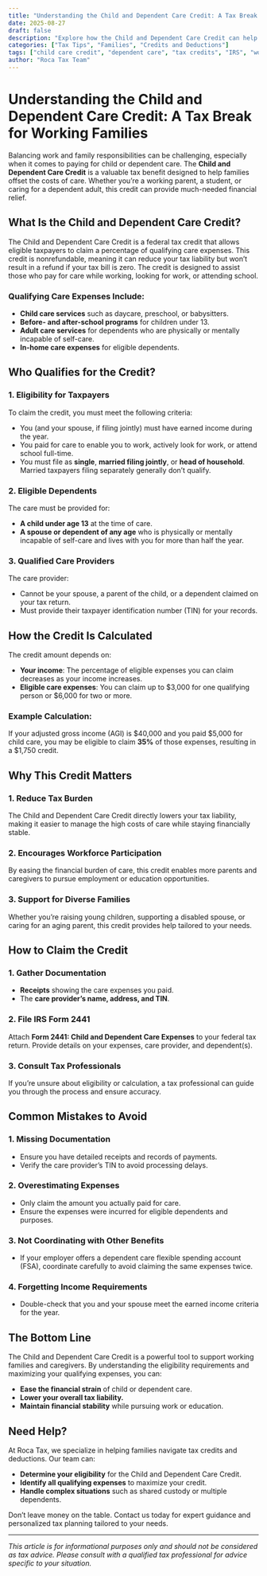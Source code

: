 ```yaml
---
title: "Understanding the Child and Dependent Care Credit: A Tax Break for Working Families"  
date: 2025-08-27  
draft: false  
description: "Explore how the Child and Dependent Care Credit can help working families reduce their tax burden while covering care expenses for children or dependents. Learn eligibility criteria, benefits, and tips for maximizing this credit."  
categories: ["Tax Tips", "Families", "Credits and Deductions"]  
tags: ["child care credit", "dependent care", "tax credits", "IRS", "working families"]  
author: "Roca Tax Team"  
---
```


# Understanding the Child and Dependent Care Credit: A Tax Break for Working Families

Balancing work and family responsibilities can be challenging, especially when it comes to paying for child or dependent care. The **Child and Dependent Care Credit** is a valuable tax benefit designed to help families offset the costs of care. Whether you’re a working parent, a student, or caring for a dependent adult, this credit can provide much-needed financial relief.

## What Is the Child and Dependent Care Credit?

The Child and Dependent Care Credit is a federal tax credit that allows eligible taxpayers to claim a percentage of qualifying care expenses. This credit is nonrefundable, meaning it can reduce your tax liability but won’t result in a refund if your tax bill is zero. The credit is designed to assist those who pay for care while working, looking for work, or attending school.

### Qualifying Care Expenses Include:
- **Child care services** such as daycare, preschool, or babysitters.
- **Before- and after-school programs** for children under 13.
- **Adult care services** for dependents who are physically or mentally incapable of self-care.
- **In-home care expenses** for eligible dependents.

## Who Qualifies for the Credit?

### 1. **Eligibility for Taxpayers**
To claim the credit, you must meet the following criteria:
- You (and your spouse, if filing jointly) must have earned income during the year.
- You paid for care to enable you to work, actively look for work, or attend school full-time.
- You must file as **single**, **married filing jointly**, or **head of household**. Married taxpayers filing separately generally don’t qualify.

### 2. **Eligible Dependents**
The care must be provided for:
- **A child under age 13** at the time of care.
- **A spouse or dependent of any age** who is physically or mentally incapable of self-care and lives with you for more than half the year.

### 3. **Qualified Care Providers**
The care provider:
- Cannot be your spouse, a parent of the child, or a dependent claimed on your tax return.
- Must provide their taxpayer identification number (TIN) for your records.

## How the Credit Is Calculated

The credit amount depends on:
- **Your income**: The percentage of eligible expenses you can claim decreases as your income increases.
- **Eligible care expenses**: You can claim up to $3,000 for one qualifying person or $6,000 for two or more.

### Example Calculation:
If your adjusted gross income (AGI) is $40,000 and you paid $5,000 for child care, you may be eligible to claim **35%** of those expenses, resulting in a $1,750 credit.

## Why This Credit Matters

### 1. **Reduce Tax Burden**
The Child and Dependent Care Credit directly lowers your tax liability, making it easier to manage the high costs of care while staying financially stable.

### 2. **Encourages Workforce Participation**
By easing the financial burden of care, this credit enables more parents and caregivers to pursue employment or education opportunities.

### 3. **Support for Diverse Families**
Whether you’re raising young children, supporting a disabled spouse, or caring for an aging parent, this credit provides help tailored to your needs.

## How to Claim the Credit

### 1. **Gather Documentation**
- **Receipts** showing the care expenses you paid.
- The **care provider’s name, address, and TIN**.

### 2. **File IRS Form 2441**
Attach **Form 2441: Child and Dependent Care Expenses** to your federal tax return. Provide details on your expenses, care provider, and dependent(s).

### 3. **Consult Tax Professionals**
If you’re unsure about eligibility or calculation, a tax professional can guide you through the process and ensure accuracy.

## Common Mistakes to Avoid

### 1. **Missing Documentation**
- Ensure you have detailed receipts and records of payments.
- Verify the care provider’s TIN to avoid processing delays.

### 2. **Overestimating Expenses**
- Only claim the amount you actually paid for care.
- Ensure the expenses were incurred for eligible dependents and purposes.

### 3. **Not Coordinating with Other Benefits**
- If your employer offers a dependent care flexible spending account (FSA), coordinate carefully to avoid claiming the same expenses twice.

### 4. **Forgetting Income Requirements**
- Double-check that you and your spouse meet the earned income criteria for the year.

## The Bottom Line

The Child and Dependent Care Credit is a powerful tool to support working families and caregivers. By understanding the eligibility requirements and maximizing your qualifying expenses, you can:

- **Ease the financial strain** of child or dependent care.
- **Lower your overall tax liability.**
- **Maintain financial stability** while pursuing work or education.

## Need Help?

At Roca Tax, we specialize in helping families navigate tax credits and deductions. Our team can:
- **Determine your eligibility** for the Child and Dependent Care Credit.
- **Identify all qualifying expenses** to maximize your credit.
- **Handle complex situations** such as shared custody or multiple dependents.

Don’t leave money on the table. Contact us today for expert guidance and personalized tax planning tailored to your needs.

---

*This article is for informational purposes only and should not be considered as tax advice. Please consult with a qualified tax professional for advice specific to your situation.*
